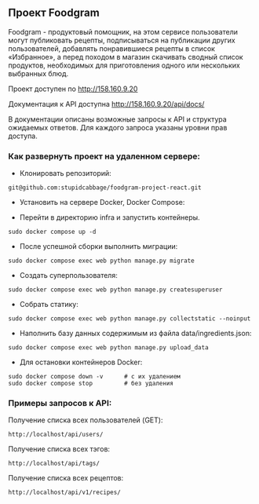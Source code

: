 ## Проект Foodgram

Foodgram - продуктовый помощник, на этом сервисе пользователи могут публиковать рецепты, подписываться на публикации других пользователей, добавлять понравившиеся рецепты в список «Избранное», а перед походом в магазин скачивать сводный список продуктов, необходимых для приготовления одного или нескольких выбранных блюд.

Проект доступен по http://158.160.9.20

Документация к API доступна http://158.160.9.20/api/docs/

В документации описаны возможные запросы к API и структура ожидаемых ответов. Для каждого запроса указаны уровни прав доступа.

### Как развернуть проект на удаленном сервере:

- Клонировать репозиторий:
```
git@github.com:stupidcabbage/foodgram-project-react.git
```

- Установить на сервере Docker, Docker Compose:

- Перейти в директорию infra и запустить контейнеры.
```
sudo docker compose up -d
```

- После успешной сборки выполнить миграции:
```
sudo docker compose exec web python manage.py migrate
```

- Создать суперпользователя:
```
sudo docker compose exec web python manage.py createsuperuser
```

- Собрать статику:
```
sudo docker compose exec web python manage.py collectstatic --noinput
```

- Наполнить базу данных содержимым из файла data/ingredients.json:
```
sudo docker compose exec web python manage.py upload_data
```

- Для остановки контейнеров Docker:
```
sudo docker compose down -v      # с их удалением
sudo docker compose stop         # без удаления
```

### Примеры запросов к API:

Получение списка всех пользователей (GET):

```
http://localhost/api/users/
```
Получение списка всех тэгов:

```
http://localhost/api/tags/
```

Получение списка всех рецептов:

```
http://localhost/api/v1/recipes/
```